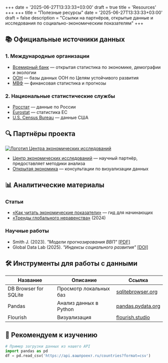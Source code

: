 +++
date = '2025-06-27T13:33:33+03:00'
draft = true
title = 'Resources'
+++
+++
title = "Полезные ресурсы"
date = '2025-06-27T13:33:33+03:00'
draft = false
description = "Ссылки на партнёров, открытые данные и исследования по социально-экономическим показателям"
+++

## 📚 Официальные источники данных

### 1. Международные организации
- [Всемирный банк](https://data.worldbank.org) — открытая статистика по экономике, демографии и экологии 
- [ООН](https://unstats.un.org) — базы данных ООН по Целям устойчивого развития
- [МВФ](https://www.imf.org/en/Data) — финансовая статистика и прогнозы

### 2. Национальные статистические службы
- [Росстат](https://rosstat.gov.ru) — данные по России
- [Eurostat](https://ec.europa.eu/eurostat) — статистика ЕС
- [U.S. Census Bureau](https://www.census.gov) — данные США

## 🔍 Партнёры проекта

[![Логотип Центра экономических исследований](https://example.com/partner-logo.png)](https://partner-org.example.com)

- [Центр экономических исследований](https://partner-org.example.com) — научный партнёр, предоставляет методики анализа
- [Открытая экономика](https://open-econ.org) — консультации по визуализации данных

## 📊 Аналитические материалы

### Статьи
- [«Как читать экономические показатели»](https://example.com/guide) — гид для начинающих
- [«Тренды глобального неравенства»](https://example.com/inequality) (2024)

### Научные работы
- Smith J. (2023). *"Модели прогнозирования ВВП"* [[PDF]](https://example.com/smith2023.pdf)
- Global Data Lab (2025). *"Индексы социального развития"* [[DOI]](https://doi.org/xxx)

## 🛠 Инструменты для работы с данными

| Название | Описание | Ссылка |
|----------|----------|--------|
| DB Browser for SQLite | Просмотр локальных баз | [sqlitebrowser.org](https://sqlitebrowser.org) |
| Pandas | Анализ данных в Python | [pandas.pydata.org](https://pandas.pydata.org) |
| Flourish | Визуализация | [flourish.studio](https://flourish.studio) |

## 📌 Рекомендуем к изучению

```python
# Пример загрузки данных из нашего API
import pandas as pd
df = pd.read_csv('https://api.вашпроект.ru/countries?format=csv')
